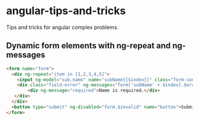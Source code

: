 # angular-tips-and-tricks
Tips and tricks for angular complex problems.

## Dynamic form elements with ng-repeat and ng-messages

```html
<form name="form">
  <div ng-repeat="item in [1,2,3,4,5]">
    <input ng-model="sub.name" name="subName{{$index}}" class="form-control" placeholder="name" required maxlength="20" />
    <div class="field-error" ng-messages="form['subName' + $index].$error" ng-show="form['subName' + $index].$touched" role="alert">
        <div ng-message="required">Name is required.</div>
   </div>
  </div>
  <button type="submit" ng-disabled="form.$invalid" name="button">Submit</button>
</form>
```
